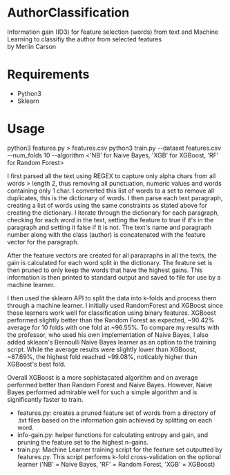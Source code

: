 # AuthorClassification
Information gain (ID3) for feature selection (words) from text and Machine Learning to classifiy the author from selected features  
by Merlin Carson  

# Requirements
* Python3
* Sklearn

# Usage
python3 features.py > features.csv
python3 train.py --dataset features.csv --num_folds 10 --algorithm <'NB' for Naive Bayes, 'XGB' for XGBoost, 'RF' for Random Forest>

I first parsed all the text using REGEX to capture only alpha chars from all words > length 2, thus removing all punctuation, numeric values and words containing only 1 char. I converted this list of words to a set to remove all duplicates, this is the dictionary of words. I then parse each text paragraph, creating a list of words using the same constraints as stated above for creating the dictionary. I iterate through the dictionary for each paragraph, checking for each word in the text, setting the feature to true if it's in the paragraph and setting it false if it is not. The text's name and paragraph number along with the class (author) is concatenated with the feature vector for the paragraph.

After the feature vectors are created for all parapraphs in all the texts, the gain is calculated for each word split in the dictionary. The feature set is then pruned to only keep the words that have the highest gains. This information is then printed to standard output and saved to file for use by a machine learner.

I then used the sklearn API to split the data into k-folds and process them through a machine learner. I initially used RandomForest and XGBoost since these learners work well for classification using binary features. XGBoost performed slightly better than the Random Forest as expected, ~90.42% average for 10 folds with one fold at ~96.55%. To compare my results with the professor, who used his own implementation of Naive Bayes, I also added sklearn's Bernoulli Naive Bayes learner as an option to the training script. While the average results were slightly lower than XGBoost, ~87.69%, the highest fold reached ~99.08%, noticably higher than XGBoost's best fold. 

Overall XGBoost is a more sophistacated algorithm and on average performed better than Random Forest and Naive Bayes. However, Naive Bayes performed admirable well for such a simple algorithm and is significantly faster to train. 

- features.py: creates a pruned feature set of words from a directory of .txt files based on the information gain achieved by splitting on each word.
- info-gain.py: helper functions for calculating entropy and gain, and pruning the feature set to the highest n-gains.
- train.py: Machine Learner training script for the feature set outputted by features.py. This script performs k-fold cross-validation on the optional learner ('NB' = Naive Bayes, 'RF' = Random Forest, 'XGB' = XGBoost) 
